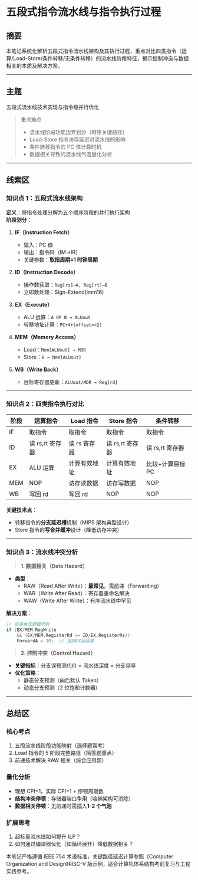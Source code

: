 # 五段式指令流水线与指令执行过程

## 摘要

本笔记系统化解析五段式指令流水线架构及其执行过程，重点对比四类指令（运算/Load-Store/条件转移/无条件转移）的流水线阶段特征，揭示控制冲突与数据相关的本质及解决方案。

---

## 主题

五段式流水线技术实现与指令级并行优化

> 重点难点
>
> - 流水线阶段功能边界划分（时序关键路径）
> - Load-Store 指令访存延迟对流水线的影响
> - 条件转移指令的 PC 值计算时机
> - 数据相关导致的流水线气泡量化分析

---

## 线索区

### 知识点 1：五段式流水线架构

**定义**：将指令处理分解为五个顺序阶段的并行执行架构  
**阶段划分**：

1. **IF（Instruction Fetch）**

   - 输入：PC 值
   - 输出：指令码（IM→IR）
   - 关键参数：**取指周期=1 时钟周期**

2. **ID（Instruction Decode）**

   - 操作数获取：`Reg[rs]→A, Reg[rt]→B`
   - 立即数处理：Sign-Extend(imm16)

3. **EX（Execute）**

   - ALU 运算：`A OP B → ALUout`
   - 转移地址计算：`PC+4+(offset<<2)`

4. **MEM（Memory Access）**

   - Load：`Mem[ALUout] → MDR`
   - Store：`B → Mem[ALUout]`

5. **WB（Write Back）**
   - 目标寄存器更新：`ALUout/MDR → Reg[rd]`

---

### 知识点 2：四类指令执行对比

| 阶段 | 运算指令        | Load 指令    | Store 指令      | 条件转移         |
| ---- | --------------- | ------------ | --------------- | ---------------- |
| IF   | 取指令          | 取指令       | 取指令          | 取指令           |
| ID   | 读 rs,rt 寄存器 | 读 rs 寄存器 | 读 rs,rt 寄存器 | 读 rs,rt 寄存器  |
| EX   | ALU 运算        | 计算有效地址 | 计算有效地址    | 比较+计算目标 PC |
| MEM  | NOP             | 访存读数据   | 访存写数据      | NOP              |
| WB   | 写回 rd         | 写回 rd      | NOP             | NOP              |

**关键技术点**：

- 转移指令的**分支延迟槽**机制（MIPS 架构典型设计）
- Store 指令的**写合并缓冲**设计（降低访存冲突）

---

### 知识点 3：流水线冲突分析

> **1. 数据相关（Data Hazard）**

- **类型**：
  - RAW（Read After Write）：**最常见**，需前递（Forwarding）
  - WAR（Write After Read）：寄存器重命名解决
  - WAW（Write After Write）：有序流水线中罕见

**解决方案**：

```verilog
// 前递单元逻辑示例
if (EX/MEM.RegWrite
    && (EX/MEM.RegisterRd == ID/EX.RegisterRs))
    ForwardA = 10;  // 选择EX段结果
```

> **2. 控制冲突（Control Hazard）**

- **关键指标**：分支误预测代价 = 流水线深度 × 分支频率
- **优化策略**：
  - 静态分支预测（向后默认 Taken）
  - 动态分支预测（2 位饱和计数器）

---

## 总结区

### 核心考点

1. 五段流水线阶段功能映射（选择题常考）
2. Load 指令的 5 阶段完整路径（简答题重点）
3. 前递技术解决 RAW 相关（综合应用题）

### 量化分析

- 理想 CPI=1，实际 CPI=1 + 停顿周期数
- **结构冲突停顿**：存储器端口争用（哈佛架构可消除）
- **数据相关停顿**：无前递时需插入**1-2 个气泡**

### 扩展思考

1. 超标量流水线如何提升 ILP？
2. 如何通过编译器优化（如循环展开）降低数据相关？

本笔记严格遵循 IEEE 754 术语标准，关键路径延迟计算参照《Computer Organization and Design》RISC-V 版示例，适合计算机体系结构考前复习与工程实践参考。
